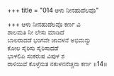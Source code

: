 +++
title = "014 ಆಳು ನೀನಹುದೆಲವೊ"

+++
ಆಳು ನೀನಹುದೆಲವೊ ಕರ್ಣ ವಿ  
ಶಾಲಮತಿ ನೀ ಲೇಸು ಮಾಡಿದೆ  
ಬಾಲರಾದಡೆ ಭಂಗವೇ ಜಾವಳನೆ ಅಭಿಮನ್ಯು  
ಕೋಲ ಸೈರಿಸು ಸೈರಿಸಾದಡೆ  
ಭಾಳಲಿಪಿ ಸಂಕರುಷ ವಿಪುಳ ಶ  
ರಾಳಿಯಿವೆ ಕೊಳ್ಳೆನುತ ನಕುಳನನೆಚ್ಚನಾ ಕರ್ಣ    ॥14॥